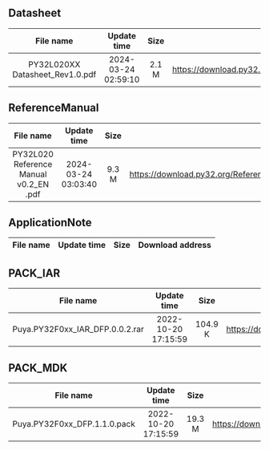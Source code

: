 ## Datasheet
| File name | Update time | Size | Download address |
| :----: | :----: | :----: | :----: |
| PY32L020XX Datasheet_Rev1.0.pdf | 2024-03-24 02:59:10 | 2.1 M | <https://download.py32.org/Datasheet/en/PY32L020XX%20Datasheet_Rev1.0.pdf> |
## ReferenceManual
| File name | Update time | Size | Download address |
| :----: | :----: | :----: | :----: |
| PY32L020 Reference Manual v0.2_EN .pdf | 2024-03-24 03:03:40 | 9.3 M | <https://download.py32.org/ReferenceManual/en/PY32L020%20Reference%20Manual%20v0.2_EN%20.pdf> |
## ApplicationNote
| File name | Update time | Size | Download address |
| :----: | :----: | :----: | :----: |
## PACK_IAR
| File name | Update time | Size | Download address |
| :----: | :----: | :----: | :----: |
| Puya.PY32F0xx_IAR_DFP.0.0.2.rar | 2022-10-20 17:15:59 | 104.9 K | <https://download.py32.org/PACK_IAR/en/Puya.PY32F0xx_IAR_DFP.0.0.2.rar> |
## PACK_MDK
| File name | Update time | Size | Download address |
| :----: | :----: | :----: | :----: |
| Puya.PY32F0xx_DFP.1.1.0.pack | 2022-10-20 17:15:59 | 19.3 M | <https://download.py32.org/PACK_MDK/en/Puya.PY32F0xx_DFP.1.1.0.pack> |
